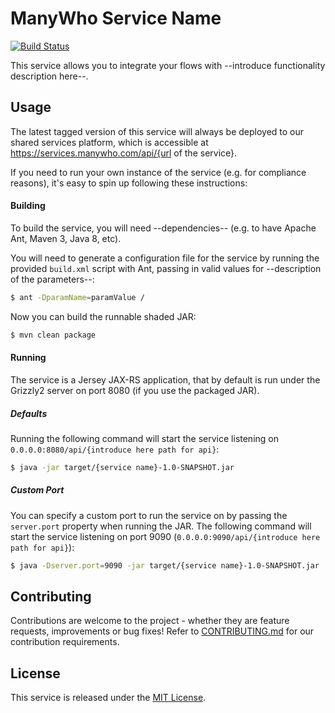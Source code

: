 ManyWho Service Name
====================

[![Build Status](https://travis-ci.org/manywho/service-twilio.svg?branch=develop)](https://travis-ci.org/manywho/service-twilio)


This service allows you to integrate your flows with --introduce functionality description here--.

## Usage

The latest tagged version of this service will always be deployed to our shared services platform, which is 
accessible at https://services.manywho.com/api/{url of the service}.

If you need to run your own instance of the service (e.g. for compliance reasons), it's easy to spin up following these
instructions:

#### Building

To build the service, you will need --dependencies-- (e.g. to have Apache Ant, Maven 3, Java 8, etc).

You will need to generate a configuration file for the service by running the provided `build.xml` script with Ant, passing in valid values for --description of the parameters--:

```bash
$ ant -DparamName=paramValue /
```

Now you can build the runnable shaded JAR:

```bash
$ mvn clean package
```

#### Running

The service is a Jersey JAX-RS application, that by default is run under the Grizzly2 server on port 8080 (if you use 
the packaged JAR).

##### Defaults

Running the following command will start the service listening on `0.0.0.0:8080/api/{introduce here path for api}`:

```bash
$ java -jar target/{service name}-1.0-SNAPSHOT.jar
```

##### Custom Port

You can specify a custom port to run the service on by passing the `server.port` property when running the JAR. The
following command will start the service listening on port 9090 (`0.0.0.0:9090/api/{introduce here path for api}`):

```bash
$ java -Dserver.port=9090 -jar target/{service name}-1.0-SNAPSHOT.jar
```

## Contributing

Contributions are welcome to the project - whether they are feature requests, improvements or bug fixes! Refer to 
[CONTRIBUTING.md](CONTRIBUTING.md) for our contribution requirements.

## License

This service is released under the [MIT License](http://opensource.org/licenses/mit-license.php).
